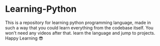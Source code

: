 # Learning-Python
This is a repository for learning python programming language, made in such a way that you could learn everything from the codebase itself. You won't need any videos after that. learn the language and jump to projects. Happy Learning 😎
